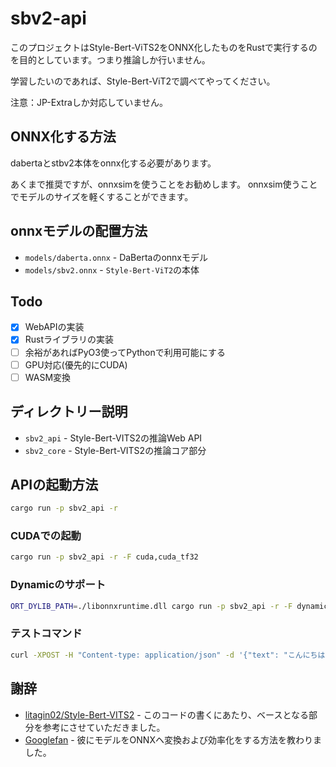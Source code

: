 # sbv2-api
このプロジェクトはStyle-Bert-ViTS2をONNX化したものをRustで実行するのを目的としています。つまり推論しか行いません。

学習したいのであれば、Style-Bert-ViT2で調べてやってください。

注意：JP-Extraしか対応していません。

## ONNX化する方法
dabertaとstbv2本体をonnx化する必要があります。

あくまで推奨ですが、onnxsimを使うことをお勧めします。
onnxsim使うことでモデルのサイズを軽くすることができます。

## onnxモデルの配置方法
- `models/daberta.onnx` - DaBertaのonnxモデル
- `models/sbv2.onnx` - `Style-Bert-ViT2`の本体

## Todo
- [x] WebAPIの実装
- [x] Rustライブラリの実装
- [ ] 余裕があればPyO3使ってPythonで利用可能にする
- [ ] GPU対応(優先的にCUDA)
- [ ] WASM変換

## ディレクトリー説明
- `sbv2_api` - Style-Bert-VITS2の推論Web API
- `sbv2_core` - Style-Bert-VITS2の推論コア部分

## APIの起動方法
```bash
cargo run -p sbv2_api -r
```

### CUDAでの起動
```bash
cargo run -p sbv2_api -r -F cuda,cuda_tf32
```

### Dynamicのサポート
```bash
ORT_DYLIB_PATH=./libonnxruntime.dll cargo run -p sbv2_api -r -F dynamic
```

### テストコマンド
```bash
curl -XPOST -H "Content-type: application/json" -d '{"text": "こんにちは"}' 'http://localhost:3000/synthesize'
```

## 謝辞
- [litagin02/Style-Bert-VITS2](https://github.com/litagin02/Style-Bert-VITS2) - このコードの書くにあたり、ベースとなる部分を参考にさせていただきました。
- [Googlefan](https://github.com/Googlefan256) - 彼にモデルをONNXヘ変換および効率化をする方法を教わりました。